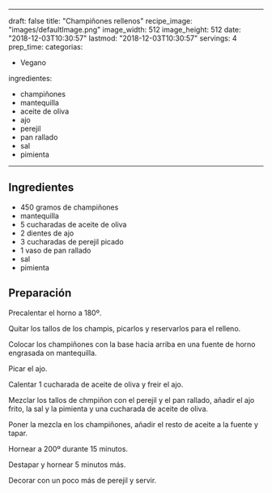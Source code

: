 
---
draft: false
title: "Champiñones rellenos"
recipe_image: "images/defaultImage.png"
image_width: 512
image_height: 512
date: "2018-12-03T10:30:57"
lastmod: "2018-12-03T10:30:57"
servings: 4
prep_time: 
categorias:
  - Vegano

ingredientes:
  - champiñones
  - mantequilla
  - aceite de oliva
  - ajo
  - perejil
  - pan rallado
  - sal
  - pimienta
---

## Ingredientes
- 450 gramos de champiñones
- mantequilla
- 5 cucharadas de aceite de oliva
- 2 dientes de ajo
- 3 cucharadas de perejil picado
- 1 vaso de pan rallado
- sal
- pimienta

## Preparación
Precalentar el horno a 180º.

Quitar los tallos de los champis, picarlos y reservarlos para el relleno.

Colocar los champiñones con la base hacia arriba en una fuente de horno engrasada on mantequilla.

Picar el ajo.

Calentar 1 cucharada de aceite de oliva y freir el ajo.

Mezclar los tallos de chmpiñon con el perejil y el pan rallado, añadir el ajo frito, la sal y la pimienta y una cucharada de aceite de oliva.

Poner la mezcla en los champiñones, añadir el resto de aceite a la fuente y tapar.

Hornear a 200º durante 15 minutos.

Destapar y hornear 5 minutos más.

Decorar con un poco más de perejil y servir.




